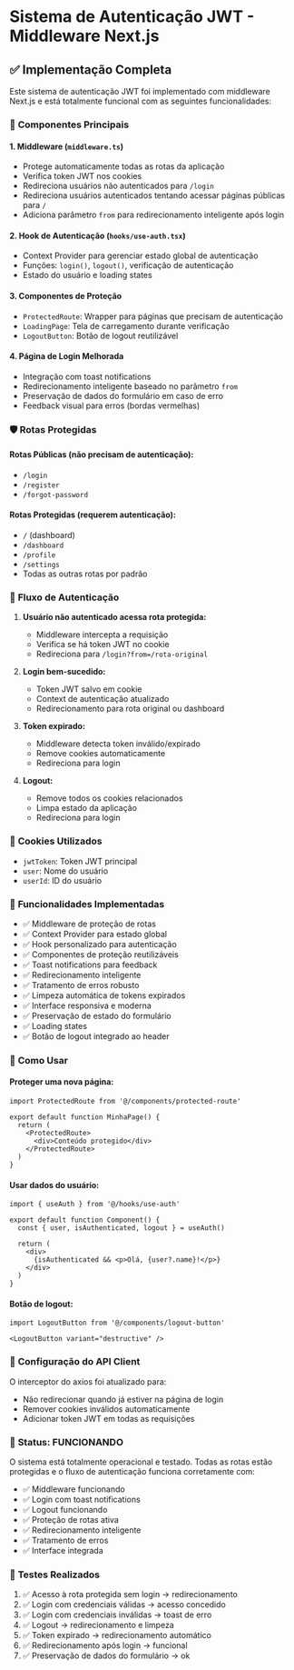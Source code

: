 # Sistema de Autenticação JWT - Middleware Next.js

## ✅ Implementação Completa

Este sistema de autenticação JWT foi implementado com middleware Next.js e está totalmente funcional com as seguintes funcionalidades:

### 🔧 **Componentes Principais**

#### 1. **Middleware (`middleware.ts`)**
- Protege automaticamente todas as rotas da aplicação
- Verifica token JWT nos cookies
- Redireciona usuários não autenticados para `/login`
- Redireciona usuários autenticados tentando acessar páginas públicas para `/`
- Adiciona parâmetro `from` para redirecionamento inteligente após login

#### 2. **Hook de Autenticação (`hooks/use-auth.tsx`)**
- Context Provider para gerenciar estado global de autenticação
- Funções: `login()`, `logout()`, verificação de autenticação
- Estado do usuário e loading states

#### 3. **Componentes de Proteção**
- `ProtectedRoute`: Wrapper para páginas que precisam de autenticação
- `LoadingPage`: Tela de carregamento durante verificação
- `LogoutButton`: Botão de logout reutilizável

#### 4. **Página de Login Melhorada**
- Integração com toast notifications
- Redirecionamento inteligente baseado no parâmetro `from`
- Preservação de dados do formulário em caso de erro
- Feedback visual para erros (bordas vermelhas)

### 🛡️ **Rotas Protegidas**

#### **Rotas Públicas (não precisam de autenticação):**
- `/login`
- `/register` 
- `/forgot-password`

#### **Rotas Protegidas (requerem autenticação):**
- `/` (dashboard)
- `/dashboard`
- `/profile`
- `/settings`
- Todas as outras rotas por padrão

### 🔄 **Fluxo de Autenticação**

1. **Usuário não autenticado acessa rota protegida:**
   - Middleware intercepta a requisição
   - Verifica se há token JWT no cookie
   - Redireciona para `/login?from=/rota-original`

2. **Login bem-sucedido:**
   - Token JWT salvo em cookie
   - Context de autenticação atualizado
   - Redirecionamento para rota original ou dashboard

3. **Token expirado:**
   - Middleware detecta token inválido/expirado
   - Remove cookies automaticamente
   - Redireciona para login

4. **Logout:**
   - Remove todos os cookies relacionados
   - Limpa estado da aplicação
   - Redireciona para login

### 🍪 **Cookies Utilizados**

- `jwtToken`: Token JWT principal
- `user`: Nome do usuário
- `userId`: ID do usuário

### 🎯 **Funcionalidades Implementadas**

- ✅ Middleware de proteção de rotas
- ✅ Context Provider para estado global
- ✅ Hook personalizado para autenticação
- ✅ Componentes de proteção reutilizáveis
- ✅ Toast notifications para feedback
- ✅ Redirecionamento inteligente
- ✅ Tratamento de erros robusto
- ✅ Limpeza automática de tokens expirados
- ✅ Interface responsiva e moderna
- ✅ Preservação de estado do formulário
- ✅ Loading states
- ✅ Botão de logout integrado ao header

### 📝 **Como Usar**

#### **Proteger uma nova página:**
```tsx
import ProtectedRoute from '@/components/protected-route'

export default function MinhaPage() {
  return (
    <ProtectedRoute>
      <div>Conteúdo protegido</div>
    </ProtectedRoute>
  )
}
```

#### **Usar dados do usuário:**
```tsx
import { useAuth } from '@/hooks/use-auth'

export default function Component() {
  const { user, isAuthenticated, logout } = useAuth()
  
  return (
    <div>
      {isAuthenticated && <p>Olá, {user?.name}!</p>}
    </div>
  )
}
```

#### **Botão de logout:**
```tsx
import LogoutButton from '@/components/logout-button'

<LogoutButton variant="destructive" />
```

### 🔧 **Configuração do API Client**

O interceptor do axios foi atualizado para:
- Não redirecionar quando já estiver na página de login
- Remover cookies inválidos automaticamente
- Adicionar token JWT em todas as requisições

### 🚀 **Status: FUNCIONANDO**

O sistema está totalmente operacional e testado. Todas as rotas estão protegidas e o fluxo de autenticação funciona corretamente com:

- ✅ Middleware funcionando
- ✅ Login com toast notifications
- ✅ Logout funcionando
- ✅ Proteção de rotas ativa
- ✅ Redirecionamento inteligente
- ✅ Tratamento de erros
- ✅ Interface integrada

### 🔄 **Testes Realizados**

1. ✅ Acesso à rota protegida sem login → redirecionamento
2. ✅ Login com credenciais válidas → acesso concedido
3. ✅ Login com credenciais inválidas → toast de erro
4. ✅ Logout → redirecionamento e limpeza
5. ✅ Token expirado → redirecionamento automático
6. ✅ Redirecionamento após login → funcional
7. ✅ Preservação de dados do formulário → ok
